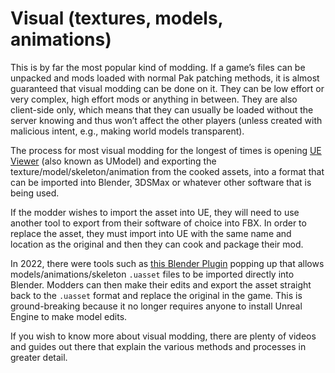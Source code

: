 # Visual (textures, models, animations)
This is by far the most popular kind of modding. If a game’s files can be unpacked and mods loaded with normal Pak patching methods, it is almost guaranteed that visual modding can be done on it. They can be low effort or very complex, high effort mods or anything in between. They are also client-side only, which means that they can usually be loaded without the server knowing and thus won’t affect the other players (unless created with malicious intent, e.g., making world models transparent).

The process for most visual modding for the longest of times is opening [UE Viewer](https://www.gildor.org/en/projects/umodel) (also known as UModel) and exporting the texture/model/skeleton/animation from the cooked assets, into a format that can be imported into Blender, 3DSMax or whatever other software that is being used. 

If the modder wishes to import the asset into UE, they will need to use another tool to export from their software of choice into FBX. In order to replace the asset, they must import into UE with the same name and location as the original and then they can cook and package their mod. 

In 2022, there were tools such as [this Blender Plugin](https://github.com/matyalatte/Blender-Uasset-Addon) popping up that allows models/animations/skeleton `.uasset` files to be imported directly into Blender. Modders can then make their edits and export the asset straight back to the `.uasset` format and replace the original in the game. This is ground-breaking because it no longer requires anyone to install Unreal Engine to make model edits.

If you wish to know more about visual modding, there are plenty of videos and guides out there that explain the various methods and processes in greater detail.